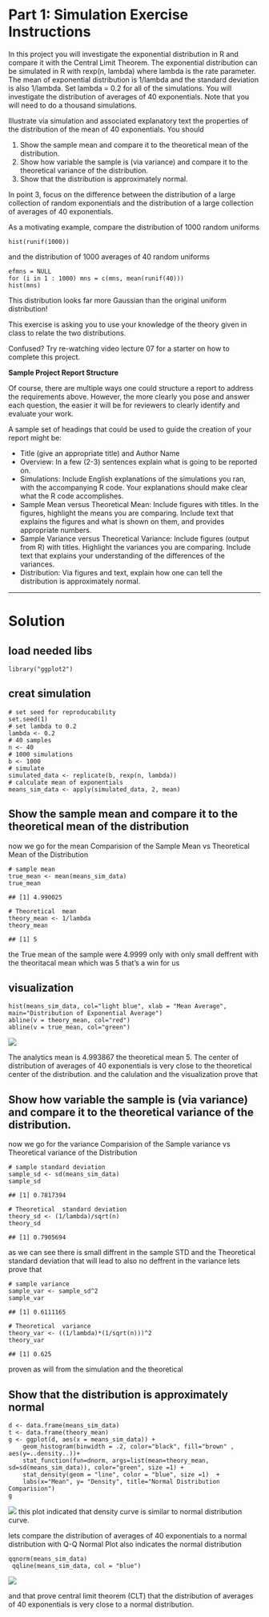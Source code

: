Part 1: Simulation Exercise Instructions
========================================

In this project you will investigate the exponential distribution in R
and compare it with the Central Limit Theorem. The exponential
distribution can be simulated in R with rexp(n, lambda) where lambda is
the rate parameter. The mean of exponential distribution is 1/lambda and
the standard deviation is also 1/lambda. Set lambda = 0.2 for all of the
simulations. You will investigate the distribution of averages of 40
exponentials. Note that you will need to do a thousand simulations.

Illustrate via simulation and associated explanatory text the properties
of the distribution of the mean of 40 exponentials. You should

1.  Show the sample mean and compare it to the theoretical mean of the
    distribution.
2.  Show how variable the sample is (via variance) and compare it to the
    theoretical variance of the distribution.
3.  Show that the distribution is approximately normal.

In point 3, focus on the difference between the distribution of a large
collection of random exponentials and the distribution of a large
collection of averages of 40 exponentials.

As a motivating example, compare the distribution of 1000 random
uniforms

    hist(runif(1000))

and the distribution of 1000 averages of 40 random uniforms

    efmns = NULL
    for (i in 1 : 1000) mns = c(mns, mean(runif(40)))
    hist(mns)

This distribution looks far more Gaussian than the original uniform
distribution!

This exercise is asking you to use your knowledge of the theory given in
class to relate the two distributions.

Confused? Try re-watching video lecture 07 for a starter on how to
complete this project.

**Sample Project Report Structure**

Of course, there are multiple ways one could structure a report to
address the requirements above. However, the more clearly you pose and
answer each question, the easier it will be for reviewers to clearly
identify and evaluate your work.

A sample set of headings that could be used to guide the creation of
your report might be:

-   Title (give an appropriate title) and Author Name
-   Overview: In a few (2-3) sentences explain what is going to be
    reported on.
-   Simulations: Include English explanations of the simulations you
    ran, with the accompanying R code. Your explanations should make
    clear what the R code accomplishes.
-   Sample Mean versus Theoretical Mean: Include figures with titles. In
    the figures, highlight the means you are comparing. Include text
    that explains the figures and what is shown on them, and provides
    appropriate numbers.
-   Sample Variance versus Theoretical Variance: Include figures (output
    from R) with titles. Highlight the variances you are comparing.
    Include text that explains your understanding of the differences of
    the variances.
-   Distribution: Via figures and text, explain how one can tell the
    distribution is approximately normal.

------------------------------------------------------------------------

Solution
========

load needed libs
----------------

    library("ggplot2")

creat simulation
----------------

    # set seed for reproducability
    set.seed(1)
    # set lambda to 0.2
    lambda <- 0.2
    # 40 samples
    n <- 40
    # 1000 simulations
    b <- 1000
    # simulate
    simulated_data <- replicate(b, rexp(n, lambda))
    # calculate mean of exponentials
    means_sim_data <- apply(simulated_data, 2, mean)

Show the sample mean and compare it to the theoretical mean of the distribution
-------------------------------------------------------------------------------

now we go for the mean Comparision of the Sample Mean vs Theoretical
Mean of the Distribution

    # sample mean 
    true_mean <- mean(means_sim_data)
    true_mean

    ## [1] 4.990025

    # Theoretical  mean
    theory_mean <- 1/lambda
    theory_mean

    ## [1] 5

the True mean of the sample were 4.9999 only with only small deffrent
with the theoritacal mean which was 5 that’s a win for us

visualization
-------------

    hist(means_sim_data, col="light blue", xlab = "Mean Average", main="Distribution of Exponential Average")
    abline(v = theory_mean, col="red")
    abline(v = true_mean, col="green")

![](part1_files/figure-markdown_strict/unnamed-chunk-6-1.png)

The analytics mean is 4.993867 the theoretical mean 5. The center of
distribution of averages of 40 exponentials is very close to the
theoretical center of the distribution. and the calulation and the
visualization prove that

Show how variable the sample is (via variance) and compare it to the theoretical variance of the distribution.
--------------------------------------------------------------------------------------------------------------

now we go for the variance Comparision of the Sample variance vs
Theoretical variance of the Distribution

    # sample standard deviation  
    sample_sd <- sd(means_sim_data)
    sample_sd

    ## [1] 0.7817394

    # Theoretical  standard deviation 
    theory_sd <- (1/lambda)/sqrt(n)
    theory_sd

    ## [1] 0.7905694

as we can see there is small diffrent in the sample STD and the
Theoretical standard deviation that will lead to also no deffrent in the
variance lets prove that

    # sample variance 
    sample_var <- sample_sd^2
    sample_var

    ## [1] 0.6111165

    # Theoretical  variance 
    theory_var <- ((1/lambda)*(1/sqrt(n)))^2
    theory_var

    ## [1] 0.625

proven as will from the simulation and the theoretical

Show that the distribution is approximately normal
--------------------------------------------------

    d <- data.frame(means_sim_data)
    t <- data.frame(theory_mean)
    g <- ggplot(d, aes(x = means_sim_data)) +
        geom_histogram(binwidth = .2, color="black", fill="brown" , aes(y=..density..))+
        stat_function(fun=dnorm, args=list(mean=theory_mean, sd=sd(means_sim_data)), color="green", size =1) +
        stat_density(geom = "line", color = "blue", size =1)  +
        labs(x="Mean", y= "Density", title="Normal Distribution Comparision")
    g

![](part1_files/figure-markdown_strict/unnamed-chunk-9-1.png) this plot
indicated that density curve is similar to normal distribution curve.

lets compare the distribution of averages of 40 exponentials to a normal
distribution with Q-Q Normal Plot also indicates the normal distribution

    qqnorm(means_sim_data)
     qqline(means_sim_data, col = "blue")

![](part1_files/figure-markdown_strict/unnamed-chunk-10-1.png)

and that prove central limit theorem (CLT) that the distribution of
averages of 40 exponentials is very close to a normal distribution.
